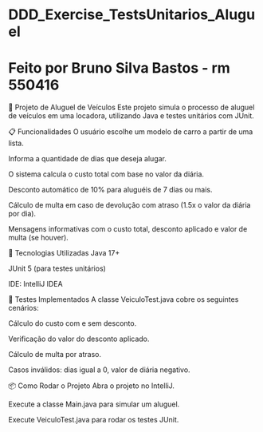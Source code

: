 # DDD_Exercise_TestsUnitarios_Aluguel

# Feito por Bruno Silva Bastos - rm 550416

🚗 Projeto de Aluguel de Veículos
Este projeto simula o processo de aluguel de veículos em uma locadora, utilizando Java e testes unitários com JUnit.

📋 Funcionalidades
O usuário escolhe um modelo de carro a partir de uma lista.

Informa a quantidade de dias que deseja alugar.

O sistema calcula o custo total com base no valor da diária.

Desconto automático de 10% para aluguéis de 7 dias ou mais.

Cálculo de multa em caso de devolução com atraso (1.5x o valor da diária por dia).

Mensagens informativas com o custo total, desconto aplicado e valor de multa (se houver).

🔧 Tecnologias Utilizadas
Java 17+

JUnit 5 (para testes unitários)

IDE: IntelliJ IDEA

🧪 Testes Implementados
A classe VeiculoTest.java cobre os seguintes cenários:

Cálculo do custo com e sem desconto.

Verificação do valor do desconto aplicado.

Cálculo de multa por atraso.

Casos inválidos: dias igual a 0, valor de diária negativo.

📦 Como Rodar o Projeto
Abra o projeto no IntelliJ.

Execute a classe Main.java para simular um aluguel.

Execute VeiculoTest.java para rodar os testes JUnit.
